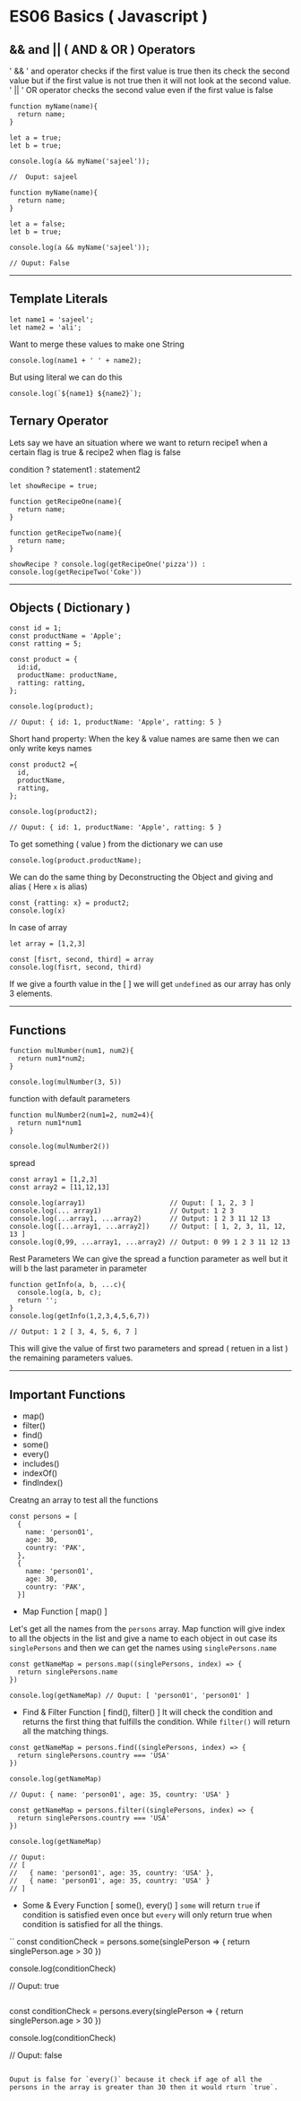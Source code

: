 # ES06 Basics ( Javascript )

## && and || ( AND  & OR ) Operators

' && ' and operator checks if the first value is true then its check the second value  but if the first value is not true then it will not look at the second value.
' || ' OR operator checks the second value even if the first value is false

```
function myName(name){
  return name;
}

let a = true;
let b = true;

console.log(a && myName('sajeel'));

//  Ouput: sajeel

```
```
function myName(name){
  return name;
}

let a = false;
let b = true;

console.log(a && myName('sajeel'));

// Ouput: False

```

---

## Template Literals

```
let name1 = 'sajeel';
let name2 = 'ali';
```

Want to merge these values to make one String
```
console.log(name1 + ' ' + name2);
```

But using literal we can do this 
```
console.log(`${name1} ${name2}`);
```

## Ternary Operator

Lets say we have an situation where we want to return recipe1 when a certain flag is true & recipe2 when flag is false

condition ? statement1 : statement2
```
let showRecipe = true;

function getRecipeOne(name){
  return name;
}

function getRecipeTwo(name){
  return name;
}

showRecipe ? console.log(getRecipeOne('pizza')) : 
console.log(getRecipeTwo('Coke'))
```

---

## Objects ( Dictionary )

```
const id = 1;
const productName = 'Apple';
const ratting = 5;

const product = {
  id:id,
  productName: productName,
  ratting: ratting,
};

console.log(product);

// Ouput: { id: 1, productName: 'Apple', ratting: 5 }
```

Short hand property: When the key & value names are same then we can only write keys names

```
const product2 ={
  id,
  productName,
  ratting,
};

console.log(product2);

// Ouput: { id: 1, productName: 'Apple', ratting: 5 }
```

To get something ( value ) from the dictionary we can use 

```
console.log(product.productName);
```

We can do the same thing by Deconstructing the Object and giving and alias ( Here `x` is alias)

```
const {ratting: x} = product2;
console.log(x)
```

In case of array 

```
let array = [1,2,3]

const [fisrt, second, third] = array
console.log(fisrt, second, third)
```

If we give a fourth value in the [ ] we will get `undefined` as our array has only 3 elements.

---

## Functions 

```
function mulNumber(num1, num2){
  return num1*num2;
}

console.log(mulNumber(3, 5))
```

function with default parameters 

```
function mulNumber2(num1=2, num2=4){
  return num1*num1
}

console.log(mulNumber2())
```

spread

```
const array1 = [1,2,3]
const array2 = [11,12,13]

console.log(array1)                     // Ouput: [ 1, 2, 3 ]
console.log(... array1)                 // Output: 1 2 3
console.log(...array1, ...array2)       // Output: 1 2 3 11 12 13
console.log([...array1, ...array2])     // Output: [ 1, 2, 3, 11, 12, 13 ]
console.log(0,99, ...array1, ...array2) // Output: 0 99 1 2 3 11 12 13
```

Rest Parameters 
We can give the spread a function parameter as well but it will b the last parameter in parameter 

```
function getInfo(a, b, ...c){
  console.log(a, b, c);
  return '';
}
console.log(getInfo(1,2,3,4,5,6,7))

// Output: 1 2 [ 3, 4, 5, 6, 7 ]
```
This will give the value of first two parameters and spread ( retuen in a list ) the remaining parameters values.

---

## Important Functions
- map()
- filter()
- find()
- some()
- every()
- includes()
- indexOf()
- findIndex()

Creatng an array to test all the functions 

```
const persons = [
  {
    name: 'person01',
    age: 30,
    country: 'PAK',
  },
  {
    name: 'person01',
    age: 30,
    country: 'PAK',
  }]
```

- Map Function [ map() ]

Let's get all the names from the `persons` array. Map function will give index to all the objects in the list
and give a name to each object in out case its `singlePersons` and then we can get the names using `singlePersons.name`
  
```
const getNameMap = persons.map((singlePersons, index) => {
  return singlePersons.name
})
  
console.log(getNameMap) // Ouput: [ 'person01', 'person01' ]
```

- Find & Filter Function [ find(), filter() ]
It will check the condition and returns the first thing that fulfills the condition. While `filter()` will return all the matching things.

```
const getNameMap = persons.find((singlePersons, index) => {
  return singlePersons.country === 'USA'
})
  
console.log(getNameMap) 

// Ouput: { name: 'person01', age: 35, country: 'USA' }
```
  
```
const getNameMap = persons.filter((singlePersons, index) => {
  return singlePersons.country === 'USA'
})
  
console.log(getNameMap) 

// Ouput: 
// [
//   { name: 'person01', age: 35, country: 'USA' },
//   { name: 'person01', age: 35, country: 'USA' }
// ]
```

- Some & Every Function [ some(), every() ]
`some` will return `true` if condition is satisfied even once but `every` will only return true when condition is satisfied for all the things.

`` 
const conditionCheck = persons.some(singlePerson => {
  return singlePerson.age > 30
})

console.log(conditionCheck)

// Ouput: true
```

```
const conditionCheck = persons.every(singlePerson => {
  return singlePerson.age > 30
})

console.log(conditionCheck)

// Ouput: false
```

Ouput is false for `every()` because it check if age of all the persons in the array is greater than 30 then it would rturn `true`.